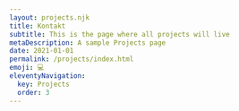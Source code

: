 ```yaml
---
layout: projects.njk
title: Kontakt
subtitle: This is the page where all projects will live
metaDescription: A sample Projects page
date: 2021-01-01
permalink: /projects/index.html
emoji: 💻
eleventyNavigation:
  key: Projects
  order: 3
---
```


